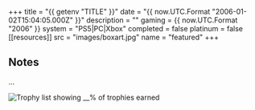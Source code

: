 +++
title = "{{ getenv "TITLE" }}"
date = "{{ now.UTC.Format "2006-01-02T15:04:05.000Z" }}"
description = ""
gaming = {{ now.UTC.Format "2006" }}
system = "PS5|PC|Xbox"
completed = false
platinum = false
[[resources]]
src = "images/boxart.jpg"
name = "featured"
+++

## Notes

...

![Trophy list showing __% of trophies earned](images/trophies.jpg)
